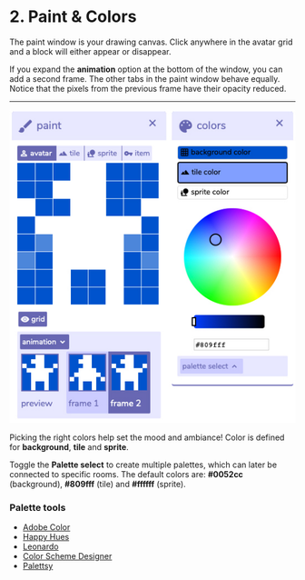 # 2. Paint & Colors

The paint window is your drawing canvas. Click anywhere in the avatar grid and a block will either appear or disappear. 

If you expand the **animation** option at the bottom of the window, you can add a second frame. The other tabs in the paint window behave equally. Notice that the pixels from the previous frame have their opacity reduced.  
****

![](../../.gitbook/assets/paintcolors.jpg)

Picking the right colors help set the mood and ambiance! Color is defined for **background**, **tile** and **sprite**. 

Toggle the **Palette select** to create multiple palettes, which can later be connected to specific rooms.  The default colors are: **\#0052cc** \(background\), **\#809fff** \(tile\) and  **\#ffffff** \(sprite\).

### Palette tools

* [Adobe Color](https://color.adobe.com/create)
*  [Happy Hues](https://www.happyhues.co/)
* [Leonardo](https://leonardocolor.io/)
* [Color Scheme Designer](http://colorschemedesigner.com/csd-3.5/)
* [Palettsy](https://zenzoa.itch.io/palettsy)

